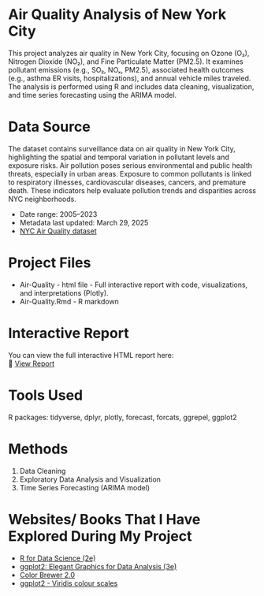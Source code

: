 # Air Quality Analysis of New York City

This project analyzes air quality in New York City, focusing on Ozone (O₃), Nitrogen Dioxide (NO₂), and Fine Particulate Matter (PM2.5). It examines pollutant emissions (e.g., SO₂, NOₓ, PM2.5), associated health outcomes (e.g., asthma ER visits, hospitalizations), and annual vehicle miles traveled. The analysis is performed using R and includes data cleaning, visualization, and time series forecasting using the ARIMA model.

 # Data Source
The dataset contains surveillance data on air quality in New York City, highlighting the spatial and temporal variation in pollutant levels and exposure risks. Air pollution poses serious environmental and public health threats, especially in urban areas. Exposure to common pollutants is linked to respiratory illnesses, cardiovascular diseases, cancers, and premature death. These indicators help evaluate pollution trends and disparities across NYC neighborhoods.
* Date range: 2005–2023
* Metadata last updated: March 29, 2025
* [NYC Air Quality dataset](https://catalog.data.gov/dataset/air-quality/)

# Project Files
* Air-Quality - html file - Full interactive report with code, visualizations, and interpretations (Plotly).
* Air-Quality.Rmd - R markdown

# Interactive Report

You can view the full interactive HTML report here:  
🔗 [View Report](https://thyphan2025.github.io/New-York-Air-Quality/)

# Tools Used
R packages: tidyverse, dplyr, plotly, forecast, forcats, ggrepel, ggplot2

# Methods
1. Data Cleaning
2. Exploratory Data Analysis and Visualization
3. Time Series Forecasting (ARIMA model)

# Websites/ Books That I Have Explored During My Project
* [R for Data Science (2e)](https://r4ds.hadley.nz/)
* [ggplot2: Elegant Graphics for Data Analysis (3e)](https://r4ds.hadley.nz/)
* [Color Brewer 2.0](https://colorbrewer2.org/#type=sequential&scheme=BuGn&n=3)
* [ggplot2 - Viridis colour scales](https://ggplot2.tidyverse.org/reference/scale_viridis.html)


